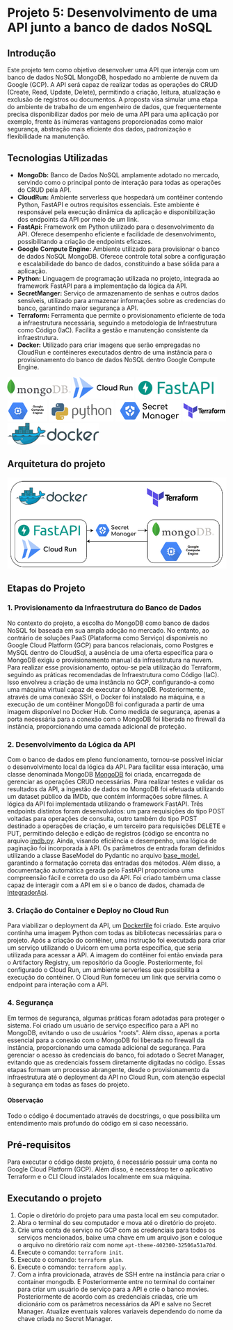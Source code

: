 # Projeto 5: Desenvolvimento de uma API junto a banco de dados NoSQL

## Introdução
Este projeto tem como objetivo desenvolver uma API que interaja com um banco de dados NoSQL MongoDB, hospedado no ambiente de nuvem da Google (GCP). A API será capaz de realizar todas as operações do CRUD (Create, Read, Update, Delete), permitindo a criação, leitura, atualização e exclusão de registros ou documentos. A proposta visa simular uma etapa do ambiente de trabalho de um engenheiro de dados, que frequentemente precisa disponibilizar dados por meio de uma API para uma aplicação por exemplo, frente às inúmeras vantagens proporcionadas como maior segurança, abstração mais eficiente dos dados, padronização e flexibilidade na manutenção.

## Tecnologias Utilizadas
- **MongoDb:** Banco de Dados NoSQL amplamente adotado no mercado, servindo como o principal ponto de interação para todas as operações do CRUD pela API.
- **CloudRun:** Ambiente serverless que hospedará um contêiner contendo Python, FastAPI e outros requisitos essenciais. Este ambiente é responsável pela execução dinâmica da aplicação e disponibilização dos endpoints da API por meio de um link.
- **FastApi:** Framework em Python utilizado para o desenvolvimento da API. Oferece desempenho eficiente e facilidade de desenvolvimento, possibilitando a criação de endpoints eficazes.
- **Google Compute Engine:** Ambiente utilizado para provisionar o banco de dados NoSQL MongoDB. Oferece controle total sobre a configuração e escalabilidade do banco de dados, constituindo a base sólida para a aplicação.
- **Python:** Linguagem de programação utilizada no projeto, integrada ao framework FastAPI para a implementação da lógica da API.
- **SecretManger:** Serviço de armazenamento de senhas e outros dados sensíveis, utilizado para armazenar informações sobre as credencias do banco, garantindo maior segurança a API.
- **Terraform:** Ferramenta que permite o provisionamento eficiente de toda a infraestrutura necessária, seguindo a metodologia de Infraestrutura como Código (IaC). Facilita a gestão e manutenção consistente da infraestrutura.
- **Docker:** Utilizado para criar imagens que serão empregadas no CloudRun e contêineres executados dentro de uma instância para o provisionamento do banco de dados NoSQL dentro Google Compute Engine.
  
<p align="left">
<img src="/img/MongoDB-Logo.jpg" alt="mongoDB" height="50" /> 
<img src="/img/cloud-run.png" alt="cloud-run" height="50" /> 
<img src="/img/fast-api.png" alt="fastapi" height="50"/> 
<img src="/img/Google-Compute-Engine.png" alt="google-compute-engine" height="50"/> 
<img src="/img/python-logo.png" alt="python" height="50"/> 
<img src="/img/secret-manager.png" alt="secret-manager" height="50"/> 
<img src="/img/terraform.png" alt="terraform" height="50"/> 
<img src="/img/docker-logo.png" alt="docker" height="50"/> 
</p>

## Arquitetura do projeto

![Diagrama de Arquiteura do Projeto API NoSql](img/arquitetura_api_nosql.png)

## Etapas do Projeto
### 1. Provisionamento da Infraestrutura do Banco de Dados
No contexto do projeto, a escolha do MongoDB como banco de dados NoSQL foi baseada em sua ampla adoção no mercado. No entanto, ao contrário de soluções PaaS (Plataforma como Serviço) disponíveis no Google Cloud Platform (GCP) para bancos relacionais, como Postgres e MySQL dentro do CloudSql, a ausência de uma oferta específica para o MongoDB exigiu o provisionamento manual da infraestrutura na nuvem. Para realizar esse provisionamento, optou-se pela utilização do Terraform, seguindo as práticas recomendadas de Infraestrutura como Código (IaC). Isso envolveu a criação de uma instância no GCP, configurando-a como uma máquina virtual capaz de executar o MongoDB. Posteriormente, através de uma conexão SSH, o Docker foi instalado na máquina, e a execução de um contêiner MongoDB foi configurada a partir de uma imagem disponível no Docker Hub. Como medida de segurança, apenas a porta necessária para a conexão com o MongoDB foi liberada no firewall da instância, proporcionando uma camada adicional de proteção.

### 2. Desenvolvimento da Lógica da API
Com o banco de dados em pleno funcionamento, tornou-se possível iniciar o desenvolvimento local da lógica da API. Para facilitar essa interação, uma classe denominada MongoDB [MongoDB](src/classes/mongo_db.py) foi criada, encarregada de gerenciar as operações CRUD necessárias. Para realizar testes e validar os resultados da API, a ingestão de dados no MongoDB foi efetuada utilizando um dataset público da IMDb, que contém informações sobre filmes. A lógica da API foi implementada utilizando o framework FastAPI. Três endpoints distintos foram desenvolvidos: um para requisições do tipo POST voltadas para operações de consulta, outro também do tipo POST destinado a operações de criação, e um terceiro para requisições DELETE e PUT, permitindo deleção e edição de registros (código se encontra no arquivo [imdb.py](src/routes/imdb.py). Ainda, visando eficiência e desempenho, uma lógica de paginação foi incorporada à API. Os parâmetros de entrada foram definidos utilizando a classe BaseModel do Pydantic no arquivo [base_model](src/classes/base_model.py), garantindo a formatação correta das entradas dos métodos. Além disso, a documentação automática gerada pelo FastAPI proporciona uma compreensão fácil e correta do uso da API.
Foi  criado também uma classe capaz de interagir com a API em si e o banco de dados, chamada de [IntegradorApi](src/classes/integrate_api.py).

### 3. Criação do Container e Deploy no Cloud Run
Para viabilizar o deployment da API, um [Dockerfile](Dockerfile) foi criado. Este arquivo continha uma imagem Python com todas as bibliotecas necessárias para o projeto. Após a criação do contêiner, uma instrução foi executada para criar um serviço utilizando o Uvicorn em uma porta específica, que seria utilizada para acessar a API. A imagem do contêiner foi então enviada para o Artifactory Registry, um repositório da Google. Posteriormente, foi configurado o Cloud Run, um ambiente serverless que possibilita a execução do contêiner. O Cloud Run forneceu um link que serviria como o endpoint para interação com a API.

### 4. Segurança
Em termos de segurança, algumas práticas foram adotadas para proteger o sistema. Foi criado um usuário de serviço específico para a API no MongoDB, evitando o uso de usuários "roots". Além disso, apenas a porta essencial para a conexão com o MongoDB foi liberada no firewall da instância, proporcionando uma camada adicional de segurança. Para gerenciar o acesso às credenciais do banco, foi adotado o Secret Manager, evitando que as credenciais fossem diretamente digitadas no código. Essas etapas formam um processo abrangente, desde o provisionamento da infraestrutura até o deployment da API no Cloud Run, com atenção especial à segurança em todas as fases do projeto.

#### Observação
Todo o código é documentado através de docstrings, o que possibilita um entendimento mais profundo do código em si caso necessário.

## Pré-requisitos
Para executar o código deste projeto, é necessário possuir uma conta no Google Cloud Platform (GCP). Além disso, é necessárop ter o aplicativo Terraform e o CLI Cloud instalados localmente em sua máquina.

## Executando o projeto
1. Copie o diretório do projeto para uma pasta local em seu computador.
2. Abra o terminal do seu computador e mova até o diretório do projeto.
3. Crie uma conta de serviço no GCP com as credenciais para todos os serviços mencionados, baixe uma chave em um arquivo json e coloque o arquivo no diretório raiz com nome `apt-theme-402300-32506a51a70d`.
4. Execute o comando: `terraform init`.
5. Execute o comando: `terraform plan`.
6. Execute o comando: `terraform apply`.
7. Com a infra provicionada, através de SSH entre na instância para criar o container mongodb. E Posteriormente entre no terminal do container para criar um usuário de serviço para a API e crie o banco movies. Posteriormente de acordo com as credenciais criadas, crie um dicionário com os parâmetros necessários da API e salve no Secret Manager. Atualize eventuais valores variaveis dependendo do nome da chave criada no Secret Manager.
